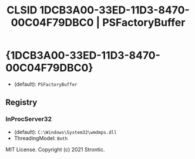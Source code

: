 ﻿---
title: "CLSID 1DCB3A00-33ED-11D3-8470-00C04F79DBC0 | PSFactoryBuffer"
excerpt: What is COM-Object CLSID 1DCB3A00-33ED-11D3-8470-00C04F79DBC0?
---

# {1DCB3A00-33ED-11D3-8470-00C04F79DBC0}

* (default): `PSFactoryBuffer`

## Registry


### InProcServer32

* (default): `C:\Windows\System32\wmdmps.dll`
* ThreadingModel: `Both`

MIT License. Copyright (c) 2021 Strontic.


